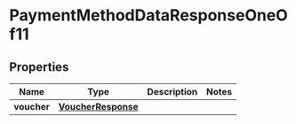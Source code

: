 

# PaymentMethodDataResponseOneOf11


## Properties

| Name | Type | Description | Notes |
|------------ | ------------- | ------------- | -------------|
|**voucher** | [**VoucherResponse**](VoucherResponse.md) |  |  |



